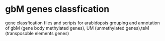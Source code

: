 # gbM genes classfication
gene classfication files and scripts for arabidopsis
grouping and annotation of gbM (gene body methylated genes), UM (unmethylated genes),teM (transposoble elements genes)
